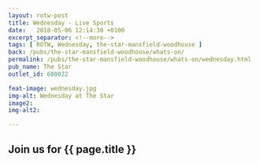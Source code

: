 ```yaml
---
layout: rotw-post
title: Wednesday - Live Sports
date:   2018-05-06 12:14:30 +0100
excerpt_separator: <!--more-->
tags: [ ROTW, Wednesday, the-star-mansfield-woodhouse ]
back: /pubs/the-star-mansfield-woodhouse/whats-on/
permalink: /pubs/the-star-mansfield-woodhouse/whats-on/wednesday.html
pub_name: The Star
outlet_id: 680022

feat-image: wednesday.jpg
img-alt: Wednesday at The Star
image2:
img-alt2:

---
```


<h2>Join us for {{ page.title }}</h2>



